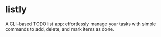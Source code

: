 # listly
A CLI-based TODO list app: effortlessly manage your tasks with simple commands to add, delete, and mark items as done.
